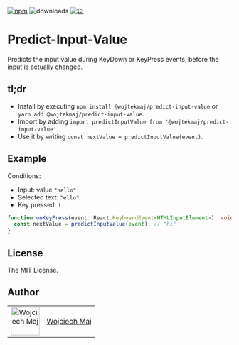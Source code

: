 [![npm](https://img.shields.io/npm/v/@wojtekmaj/predict-input-value.svg)](https://www.npmjs.com/package/@wojtekmaj/predict-input-value) ![downloads](https://img.shields.io/npm/dt/@wojtekmaj/predict-input-value.svg) [![CI](https://github.com/wojtekmaj/predict-input-value/actions/workflows/ci.yml/badge.svg)](https://github.com/wojtekmaj/predict-input-value/actions)

# Predict-Input-Value

Predicts the input value during KeyDown or KeyPress events, before the input is actually changed.

## tl;dr

- Install by executing `npm install @wojtekmaj/predict-input-value` or `yarn add @wojtekmaj/predict-input-value`.
- Import by adding `import predictInputValue from '@wojtekmaj/predict-input-value'`.
- Use it by writing `const nextValue = predictInputValue(event)`.

## Example

Conditions:

- Input: value `"hello"`
- Selected text: `"ello"`
- Key pressed: `i`

```ts
function onKeyPress(event: React.KeyboardEvent<HTMLInputElement>): void {
  const nextValue = predictInputValue(event); // "hi"
}
```

## License

The MIT License.

## Author

<table>
  <tr>
    <td >
      <img src="https://avatars.githubusercontent.com/u/5426427?v=4&s=128" width="64" height="64" alt="Wojciech Maj">
    </td>
    <td>
      <a href="https://github.com/wojtekmaj">Wojciech Maj</a>
    </td>
  </tr>
</table>
